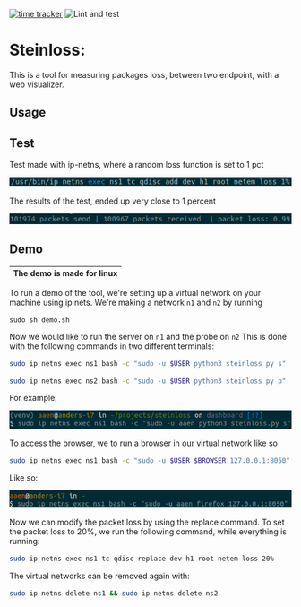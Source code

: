 [![time tracker](https://wakatime.com/badge/github/steinwurf/steinloss.svg)](https://wakatime.com/badge/github/steinwurf/steinloss)
![Lint and test](https://github.com/steinwurf/steinloss/workflows/Lint%20and%20test/badge.svg?branch=master)
# Steinloss:
This is a tool for measuring packages loss, between two endpoint, with a web visualizer.

## Usage

 
## Test
Test made with ip-netns, where a random loss function is set to 1 pct

![setup](media/test_1pct_setup.png)

The results of the test, ended up very close to 1 percent

![results](media/test_1pct.png)

## Demo
|The demo is made for linux|
| --- |
To run a demo of the tool, we're setting up a virtual network on your machine using ip nets.
We're making a network `n1` and `n2` by running
```
sudo sh demo.sh
```

Now we would like to run the server on `n1` and the probe on `n2`
This is done with the following commands in two different terminals:

```bash
sudo ip netns exec ns1 bash -c "sudo -u $USER python3 steinloss py s"
```

```bash
sudo ip netns exec ns2 bash -c "sudo -u $USER python3 steinloss py p"
```
For example:

![](assets/readme/run_demo_1.png)

To access the browser, we to run a browser in our virtual network like so
```bash
sudo ip netns exec ns1 bash -c "sudo -u $USER $BROWSER 127.0.0.1:8050"
```
Like so:

![](assets/readme/browser_n1.png)

Now we can modify the packet loss by using the replace command. To set the packet loss to 20%, we run the following command, while everything is running:
```bash
sudo ip netns exec ns1 tc qdisc replace dev h1 root netem loss 20%
```

The virtual networks can be removed again with:
```bash
sudo ip netns delete ns1 && sudo ip netns delete ns2
```


